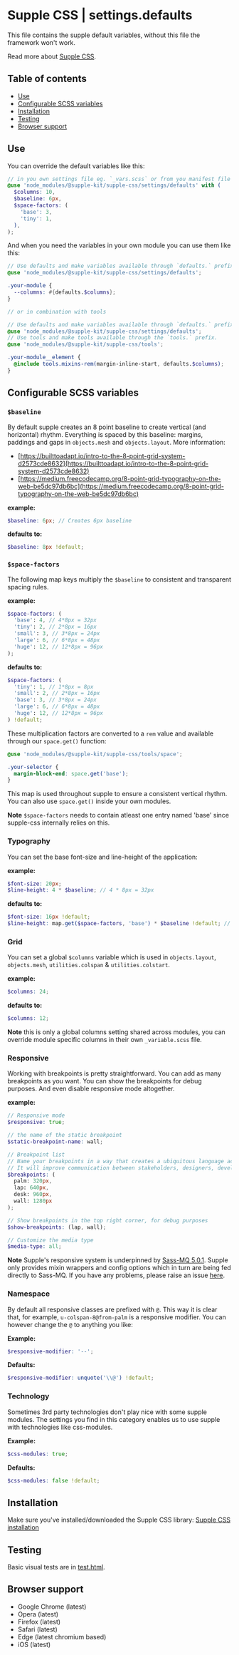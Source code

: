 # Supple CSS | settings.defaults

This file contains the supple default variables, without this file the framework won't work.

Read more about [Supple CSS](https://github.com/supple-css/supple).

## Table of contents

* [Use](#use)
* [Configurable SCSS variables](#configurable-scss-variables)
* [Installation](#installation)
* [Testing](#testing)
* [Browser support](#browser-support)

## Use
You can override the default variables like this:

```scss
// in you own settings file eg. `_vars.scss` or from you manifest file eg. `styles.scss`
@use 'node_modules/@supple-kit/supple-css/settings/defaults' with (
  $columns: 10,
  $baseline: 6px,
  $space-factors: (
    'base': 3,
    'tiny': 1,
  ),
);
```

And when you need the variables in your own module you can use them like this:

```scss
// Use defaults and make variables available through `defaults.` prefix.
@use 'node_modules/@supple-kit/supple-css/settings/defaults';

.your-module {
  --columns: #{defaults.$columns};
}

// or in combination with tools

// Use defaults and make variables available through `defaults.` prefix.
@use 'node_modules/@supple-kit/supple-css/settings/defaults';
// Use tools and make tools available through the `tools.` prefix.
@use 'node_modules/@supple-kit/supple-css/tools';

.your-module__element {
  @include tools.mixins-rem(margin-inline-start, defaults.$columns);
}
```


## Configurable SCSS variables

### `$baseline`
By default supple creates an 8 point baseline to create vertical (and horizontal) rhythm. Everything is spaced by this baseline: margins, paddings and gaps in `objects.mesh` and `objects.layout`. More information:
* [https://builttoadapt.io/intro-to-the-8-point-grid-system-d2573cde8632](https://builttoadapt.io/intro-to-the-8-point-grid-system-d2573cde8632)
* [https://medium.freecodecamp.org/8-point-grid-typography-on-the-web-be5dc97db6bc](https://medium.freecodecamp.org/8-point-grid-typography-on-the-web-be5dc97db6bc)

**example:**
```scss
$baseline: 6px; // Creates 6px baseline
```

**defaults to:**
```scss
$baseline: 8px !default;
```

### `$space-factors`
The following map keys multiply the `$baseline` to consistent and transparent spacing rules.

**example:**
```scss
$space-factors: (
  'base': 4, // 4*8px = 32px
  'tiny': 2, // 2*8px = 16px
  'small': 3, // 3*8px = 24px
  'large': 6, // 6*8px = 48px
  'huge': 12, // 12*8px = 96px
);
```

**defaults to:**
```scss
$space-factors: (
  'tiny': 1, // 1*8px = 8px
  'small': 2, // 2*8px = 16px
  'base': 3, // 3*8px = 24px
  'large': 6, // 6*8px = 48px
  'huge': 12, // 12*8px = 96px
) !default;
```

These multiplication factors are converted to a `rem` value and available through our `space.get()` function:

```scss
@use 'node_modules/@supple-kit/supple-css/tools/space';

.your-selector {
  margin-block-end: space.get('base');
}
```
This map is used throughout supple to ensure a consistent vertical rhythm. You can also use `space.get()` inside your own modules.

**Note** `$space-factors` needs to contain atleast one entry named 'base' since supple-css internally relies on this.

### Typography
You can set the base font-size and line-height of the application:

**example:**
```scss
$font-size: 20px;
$line-height: 4 * $baseline; // 4 * 8px = 32px
```

**defaults to:**
```scss
$font-size: 16px !default;
$line-height: map.get($space-factors, 'base') * $baseline !default; // 3 * 8px = 24px
```

### Grid
You can set a global `$columns` variable which is used in `objects.layout`, `objects.mesh`, `utilities.colspan` & `utilities.colstart`.

**example:**
```scss
$columns: 24;
```

**defaults to:**
```scss
$columns: 12;
```

**Note** this is only a global columns setting shared across modules, you can override module specific columns in their own `_variable.scss` file.

### Responsive
Working with breakpoints is pretty straightforward. You can add as many breakpoints as you want. You can show the breakpoints for debug purposes. And even disable responsive mode altogether.

**example:**
```scss
// Responsive mode
$responsive: true;

// the name of the static breakpoint
$static-breakpoint-name: wall;

// Breakpoint list
// Name your breakpoints in a way that creates a ubiquitous language across team members.
// It will improve communication between stakeholders, designers, developers, and testers.
$breakpoints: (
  palm: 320px,
  lap: 640px,
  desk: 960px,
  wall: 1280px
);

// Show breakpoints in the top right corner, for debug purposes
$show-breakpoints: (lap, wall);

// Customize the media type
$media-type: all;
```

**Note** Supple's responsive system is underpinned by [Sass-MQ 5.0.1](https://sass-mq.github.io/sass-mq/). Supple only provides mixin wrappers and config options which in turn are being fed directly to Sass-MQ. If you have any problems, please raise an issue [here](https://github.com/sass-mq/sass-mq/issues).


### Namespace
By default all responsive classes are prefixed with `@`. This way it is clear that, for example, `u-colspan-8@from-palm` is a responsive modifier. You can however change the `@` to anything you like:

**Example:**
```scss
$responsive-modifier: '--';
```

**Defaults:**
```scss
$responsive-modifier: unquote('\\@') !default;
```


### Technology
Sometimes 3rd party technologies don't play nice with some supple modules.
The settings you find in this category enables us to use supple with technologies like css-modules.

**Example:**
```scss
$css-modules: true;
```

**Defaults:**
```scss
$css-modules: false !default;
```


## Installation
Make sure you've installed/downloaded the Supple CSS library: [Supple CSS installation](../../#installation)


## Testing
Basic visual tests are in [test.html](./test.html).


## Browser support

* Google Chrome (latest)
* Opera (latest)
* Firefox (latest)
* Safari (latest)
* Edge (latest chromium based)
* iOS (latest)
